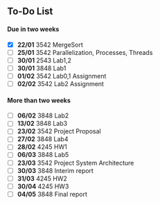 ## To-Do List
#### Due in two weeks
- [x] **22/01** 3542 MergeSort
- [ ] **25/01** 3542 Parallelization, Processes, Threads 
- [ ] **30/01** 2543 Lab1,2
- [ ] **30/01** 3848 Lab1
- [ ] **01/02** 3542 Lab0,1 Assignment
- [ ] **02/02** 3542 Lab2 Assignment

#### More than two weeks
- [ ] **06/02** 3848 Lab2
- [ ] **13/02** 3848 Lab3
- [ ] **23/02** 3542 Project Proposal
- [ ] **27/02** 3848 Lab4
- [ ] **28/02** 4245 HW1
- [ ] **06/03** 3848 Lab5
- [ ] **23/03** 3542 Project System Architecture
- [ ] **30/03** 3848 Interim report
- [ ] **31/03** 4245 HW2
- [ ] **30/04** 4245 HW3
- [ ] **04/05** 3848 Final report
